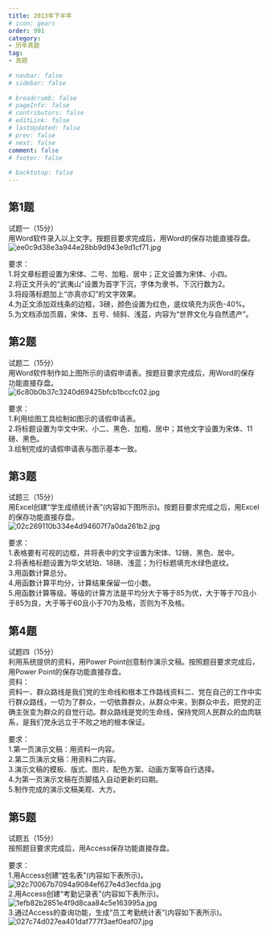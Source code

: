 ```yaml
---  
title: 2013年下半年  
# icon: gears  
order: 991  
category:  
- 历年真题  
tag:  
- 真题  
  
# navbar: false  
# sidebar: false  
  
# breadcrumb: false  
# pageInfo: false  
# contributors: false  
# editLink: false  
# lastUpdated: false  
# prev: false  
# next: false  
comment: false  
# footer: false  
  
# backtotop: false  
---  
```

## 第1题 ##

试题一（15分）  
用Word软件录入以上文字。按题目要求完成后，用Word的保存功能直接存盘。  
![ee0c9d38e3a944e28bb9d943e9d1cf71.jpg][]  
  
要求：  
1.将文章标题设置为宋体、二号、加粗、居中；正文设置为宋体、小四。  
2.将正文开头的“武夷山”设置为首字下沉，字体为隶书，下沉行数为2。  
3.将段落标题加上“亦真亦幻”的文字效果。  
4.为正文添加双线条的边框，3磅，颜色设置为红色，底纹填充为灰色-40%。  
5.为文档添加页眉，宋体、五号、倾斜、浅蓝，内容为“世界文化与自然遗产”。  


## 第2题 ##

试题二（15分）  
用Word软件制作如上图所示的请假申请表。按题目要求完成后，用Word的保存功能直接存盘。  
![6c80b0b37c3240d69425bfcb1bccfc02.jpg][]  
  
要求：  
1.利用绘图工具绘制如图示的请假申请表。  
2.将标题设置为华文中宋、小二、黑色、加粗、居中；其他文字设置为宋体、11磅、黑色。  
3.绘制完成的请假申请表与图示基本一致。  


## 第3题 ##

试题三（15分）  
用Excel创建“学生成绩统计表”(内容如下图所示)。按题目要求完成之后，用Excel的保存功能直接存盘。  
![02c269110b334e4d94607f7a0da261b2.jpg][]  
  
要求：  
1.表格要有可视的边框，并将表中的文字设置为宋体、12磅、黑色、居中。  
2.将表格标题设置为华文琥珀、18磅、浅蓝；为行标题填充水绿色底纹。  
3.用函数计算总分。  
4.用函数计算平均分，计算结果保留一位小数。  
5.用函数计算等级。等级的计算方法是平均分大于等于85为优，大于等于70且小于85为良，大于等于60且小于70为及格，否则为不及格。  


## 第4题 ##

试题四（15分）  
利用系统提供的资料，用Power Point创意制作演示文稿。按照题目要求完成后，用Power Point的保存功能直接存盘。  
资料：  
资料一、群众路线是我们党的生命线和根本工作路线资料二、党在自己的工作中实行群众路线，一切为了群众，一切依靠群众，从群众中来，到群众中去，把党的正确主张变为群众的自觉行动。群众路线是党的生命线，保持党同人民群众的血肉联系，是我们党永远立于不败之地的根本保证。  
  
要求：  
1.第一页演示文稿：用资料一内容。  
2.第二页演示文稿：用资料二内容。  
3.演示文稿的模板、版式、图片、配色方案、动画方案等自行选择。  
4.为第一页演示文稿在页脚插入自动更新的曰期。  
5.制作完成的演示文稿美观、大方。  


## 第5题 ##

试题五（15分）  
按照题目要求完成后，用Access保存功能直接存盘。  
  
要求：  
1.用Access创建“姓名表”(内容如下表所示)。  
![92c70067b7094a9084ef627e4d3ecfda.jpg][]  
2.用Access创建“考勤记录表”(内容如下表所示)。  
![1efb82b2851e4f9d8caa84c5e163995a.jpg][]  
3.通过Access的查询功能，生成“员工考勤统计表”(内容如下表所示)。  
![027c74d027ea401daf777f3aef0eaf07.jpg][]  



[ee0c9d38e3a944e28bb9d943e9d1cf71.jpg]: https://www.xkxxkx.cn/file/exam/software/信息处理技术员/案例/第1题/ee0c9d38e3a944e28bb9d943e9d1cf71.jpg
[6c80b0b37c3240d69425bfcb1bccfc02.jpg]: https://www.xkxxkx.cn/file/exam/software/信息处理技术员/案例/第2题/6c80b0b37c3240d69425bfcb1bccfc02.jpg
[02c269110b334e4d94607f7a0da261b2.jpg]: https://www.xkxxkx.cn/file/exam/software/信息处理技术员/案例/第3题/02c269110b334e4d94607f7a0da261b2.jpg
[92c70067b7094a9084ef627e4d3ecfda.jpg]: https://www.xkxxkx.cn/file/exam/software/信息处理技术员/案例/第5题/92c70067b7094a9084ef627e4d3ecfda.jpg
[1efb82b2851e4f9d8caa84c5e163995a.jpg]: https://www.xkxxkx.cn/file/exam/software/信息处理技术员/案例/第5题/1efb82b2851e4f9d8caa84c5e163995a.jpg
[027c74d027ea401daf777f3aef0eaf07.jpg]: https://www.xkxxkx.cn/file/exam/software/信息处理技术员/案例/第5题/027c74d027ea401daf777f3aef0eaf07.jpg
